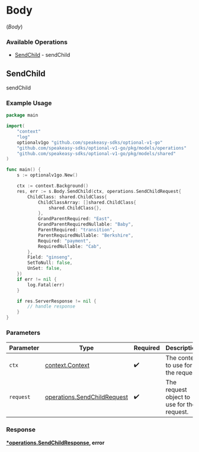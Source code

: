 # Body
(*Body*)

### Available Operations

* [SendChild](#sendchild) - sendChild

## SendChild

sendChild

### Example Usage

```go
package main

import(
	"context"
	"log"
	optionalv1go "github.com/speakeasy-sdks/optional-v1-go"
	"github.com/speakeasy-sdks/optional-v1-go/pkg/models/operations"
	"github.com/speakeasy-sdks/optional-v1-go/pkg/models/shared"
)

func main() {
    s := optionalv1go.New()

    ctx := context.Background()
    res, err := s.Body.SendChild(ctx, operations.SendChildRequest{
        ChildClass: shared.ChildClass{
            ChildClassArray: []shared.ChildClass{
                shared.ChildClass{},
            },
            GrandParentRequired: "East",
            GrandParentRequiredNullable: "Baby",
            ParentRequired: "transition",
            ParentRequiredNullable: "Berkshire",
            Required: "payment",
            RequiredNullable: "Cab",
        },
        Field: "ginseng",
        SetToNull: false,
        UnSet: false,
    })
    if err != nil {
        log.Fatal(err)
    }

    if res.ServerResponse != nil {
        // handle response
    }
}
```

### Parameters

| Parameter                                                                  | Type                                                                       | Required                                                                   | Description                                                                |
| -------------------------------------------------------------------------- | -------------------------------------------------------------------------- | -------------------------------------------------------------------------- | -------------------------------------------------------------------------- |
| `ctx`                                                                      | [context.Context](https://pkg.go.dev/context#Context)                      | :heavy_check_mark:                                                         | The context to use for the request.                                        |
| `request`                                                                  | [operations.SendChildRequest](../../models/operations/sendchildrequest.md) | :heavy_check_mark:                                                         | The request object to use for the request.                                 |


### Response

**[*operations.SendChildResponse](../../models/operations/sendchildresponse.md), error**

